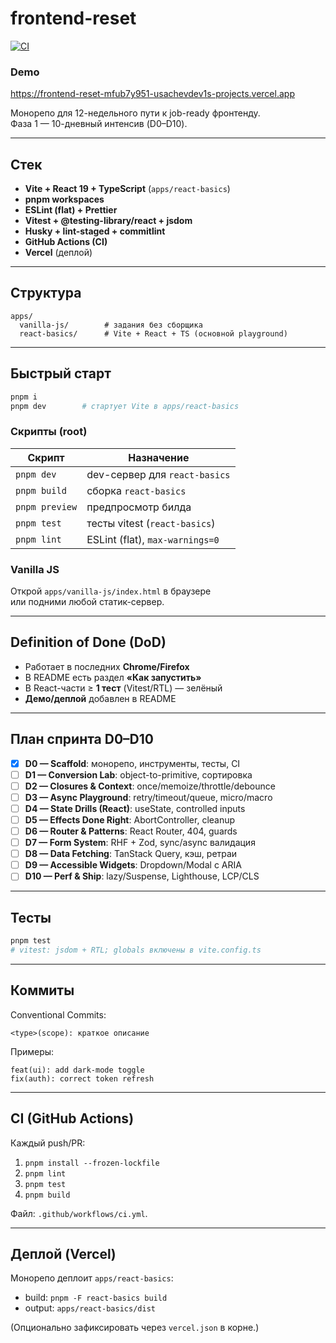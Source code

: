 # frontend-reset

[![CI](https://github.com/UsachevDev/frontend-reset/actions/workflows/ci.yml/badge.svg)](https://github.com/UsachevDev/frontend-reset/actions/workflows/ci.yml)

### Demo
https://frontend-reset-mfub7y951-usachevdev1s-projects.vercel.app

Монорепо для 12-недельного пути к job-ready фронтенду.  
Фаза 1 — 10-дневный интенсив (D0–D10).

---

## Стек
- **Vite + React 19 + TypeScript** (`apps/react-basics`)
- **pnpm workspaces**
- **ESLint (flat) + Prettier**
- **Vitest + @testing-library/react + jsdom**
- **Husky + lint-staged + commitlint**
- **GitHub Actions (CI)**
- **Vercel** (деплой)

---

## Структура
```
apps/
  vanilla-js/        # задания без сборщика
  react-basics/      # Vite + React + TS (основной playground)
```

---

## Быстрый старт
```bash
pnpm i
pnpm dev        # стартует Vite в apps/react-basics
```

### Скрипты (root)
| Скрипт         | Назначение                               |
|----------------|------------------------------------------|
| `pnpm dev`     | dev-сервер для `react-basics`            |
| `pnpm build`   | сборка `react-basics`                    |
| `pnpm preview` | предпросмотр билда                       |
| `pnpm test`    | тесты vitest (`react-basics`)            |
| `pnpm lint`    | ESLint (flat), `max-warnings=0`          |

### Vanilla JS
Открой `apps/vanilla-js/index.html` в браузере  
или подними любой статик-сервер.

---

## Definition of Done (DoD)
- Работает в последних **Chrome/Firefox**
- В README есть раздел **«Как запустить»**
- В React-части ≥ **1 тест** (Vitest/RTL) — зелёный
- **Демо/деплой** добавлен в README

---

## План спринта D0–D10
- [x] **D0 — Scaffold**: монорепо, инструменты, тесты, CI
- [ ] **D1 — Conversion Lab**: object-to-primitive, сортировка
- [ ] **D2 — Closures & Context**: once/memoize/throttle/debounce
- [ ] **D3 — Async Playground**: retry/timeout/queue, micro/macro
- [ ] **D4 — State Drills (React)**: useState, controlled inputs
- [ ] **D5 — Effects Done Right**: AbortController, cleanup
- [ ] **D6 — Router & Patterns**: React Router, 404, guards
- [ ] **D7 — Form System**: RHF + Zod, sync/async валидация
- [ ] **D8 — Data Fetching**: TanStack Query, кэш, ретраи
- [ ] **D9 — Accessible Widgets**: Dropdown/Modal с ARIA
- [ ] **D10 — Perf & Ship**: lazy/Suspense, Lighthouse, LCP/CLS

---

## Тесты
```bash
pnpm test
# vitest: jsdom + RTL; globals включены в vite.config.ts
```

---

## Коммиты
Conventional Commits:
```
<type>(scope): краткое описание
```
Примеры:
```
feat(ui): add dark-mode toggle
fix(auth): correct token refresh
```

---

## CI (GitHub Actions)
Каждый push/PR:
1) `pnpm install --frozen-lockfile`  
2) `pnpm lint`  
3) `pnpm test`  
4) `pnpm build`  

Файл: `.github/workflows/ci.yml`.

---

## Деплой (Vercel)
Монорепо деплоит `apps/react-basics`:
- build: `pnpm -F react-basics build`
- output: `apps/react-basics/dist`

(Опционально зафиксировать через `vercel.json` в корне.)
